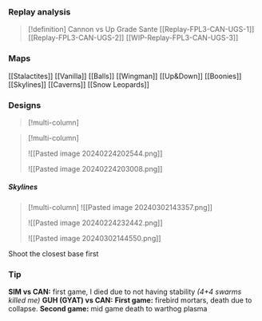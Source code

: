 ### Replay analysis
>[!definition] Cannon vs Up Grade Sante
[[Replay-FPL3-CAN-UGS-1]]
[[Replay-FPL3-CAN-UGS-2]]
[[WIP-Replay-FPL3-CAN-UGS-3]]
### Maps
[[Stalactites]]
[[Vanilla]]
[[Balls]]
[[Wingman]]
[[Up&Down]]
[[Boonies]] 
[[Skylines]]
[[Caverns]]
[[Snow Leopards]] 
### Designs
>[!multi-column]
>

>[!multi-column]
>
>![[Pasted image 20240224202544.png]]
>
>![[Pasted image 20240224203008.png]]
>
##### Skylines  
>[!multi-column]
>![[Pasted image 20240302143357.png]]
>
>![[Pasted image 20240224232442.png]]
>
>![[Pasted image 20240302144550.png]]

Shoot the closest base first
### Tip
**SIM vs CAN:** first game, I died due to not having stability *(4+4 swarms killed me)*
**GUH (GYAT) vs CAN:** **First game:** firebird mortars, death due to collapse. **Second game:** mid game death to warthog plasma